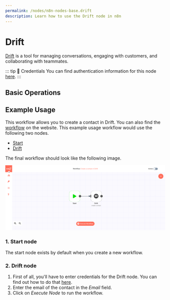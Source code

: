 ```yaml
---
permalink: /nodes/n8n-nodes-base.drift
description: Learn how to use the Drift node in n8n
---
```


# Drift

[Drift](https://www.drift.com/) is a tool for managing conversations, engaging with customers, and collaborating with teammates.

::: tip 🔑 Credentials
You can find authentication information for this node [here](../../../credentials/Drift/README.md).
:::

## Basic Operations

<Resource node="n8n-nodes-base.drift" />

## Example Usage

This workflow allows you to create a contact in Drift. You can also find the [workflow](https://n8n.io/workflows/497) on the website. This example usage workflow would use the following two nodes.
- [Start](../../core-nodes/Start/README.md)
- [Drift]()

The final workflow should look like the following image.

![A workflow with the Drift node](./workflow.png)

### 1. Start node

The start node exists by default when you create a new workflow.

### 2. Drift node

1. First of all, you'll have to enter credentials for the Drift node. You can find out how to do that [here](../../../credentials/Drift/README.md).
2. Enter the email of the contact in the *Email* field.
3. Click on *Execute Node* to run the workflow.
